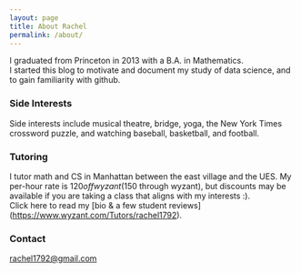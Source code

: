 ```yaml
---
layout: page
title: About Rachel
permalink: /about/
---
```


I graduated from Princeton in 2013 with a B.A. in Mathematics.  
I started this blog to motivate and document my study of data science, and to gain familiarity with github.


### Side Interests

Side interests include musical theatre, bridge, yoga, the New York Times crossword puzzle, and watching baseball, basketball, and football. 

### Tutoring

I tutor math and CS in Manhattan between the east village and the UES. My per-hour rate is $120 off wyzant ($150 through wyzant), but discounts may be available if you are taking a class that aligns with my interests :).   
Click here to read my [bio & a few student reviews] (https://www.wyzant.com/Tutors/rachel1792).

### Contact 

[rachel1792@gmail.com](mailto:rachel1792@gmail.com)  
